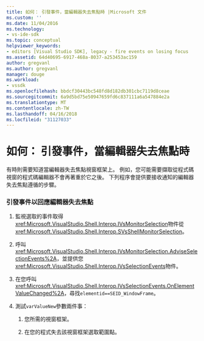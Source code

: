 ```yaml
---
title: 如何： 引發事件，當編輯器失去焦點時 |Microsoft 文件
ms.custom: ''
ms.date: 11/04/2016
ms.technology:
- vs-ide-sdk
ms.topic: conceptual
helpviewer_keywords:
- editors [Visual Studio SDK], legacy - fire events on losing focus
ms.assetid: 64d40695-6917-468a-8037-a253453ac159
author: gregvanl
ms.author: gregvanl
manager: douge
ms.workload:
- vssdk
ms.openlocfilehash: bbdcf30443bc548fd8d182db301cbc7119d8ceae
ms.sourcegitcommit: 6a9d5bd75e50947659fd6c837111a6a547884e2a
ms.translationtype: MT
ms.contentlocale: zh-TW
ms.lasthandoff: 04/16/2018
ms.locfileid: "31127033"
---
```

# <a name="how-to-fire-events-when-the-editor-loses-focus"></a>如何： 引發事件，當編輯器失去焦點時
有時則需要知道當編輯器失去焦點視窗框架上。 例如，您可能需要擷取從程式碼視窗的程式碼編輯器不會再著重於它之後。 下列程序會提供要接收通知的編輯器失去焦點遵循的步驟。  
  
### <a name="to-fire-an-event-in-response-to-an-editor-losing-focus"></a>引發事件以回應編輯器失去焦點  
  
1.  監視選取的事件取得<xref:Microsoft.VisualStudio.Shell.Interop.IVsMonitorSelection>物件從<xref:Microsoft.VisualStudio.Shell.Interop.SVsShellMonitorSelection>。  
  
2.  呼叫<xref:Microsoft.VisualStudio.Shell.Interop.IVsMonitorSelection.AdviseSelectionEvents%2A>，並提供您<xref:Microsoft.VisualStudio.Shell.Interop.IVsSelectionEvents>物件。  
  
3.  在您呼叫<xref:Microsoft.VisualStudio.Shell.Interop.IVsSelectionEvents.OnElementValueChanged%2A>，尋找`elementid==SEID_WindowFrame`。  
  
4.  測試`varValueNew`參數兩件事：  
  
    1.  您所需的視窗框架。  
  
    2.  在您的程式失去該視窗框架選取範圍點。